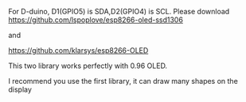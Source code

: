 For D-duino, D1(GPIO5) is SDA,D2(GPIO4) is SCL.
Please download 
https://github.com/lspoplove/esp8266-oled-ssd1306

and 

https://github.com/klarsys/esp8266-OLED

This two library works perfectly with 0.96 OLED.

I recommend you use the first library, it can draw many shapes on the display
